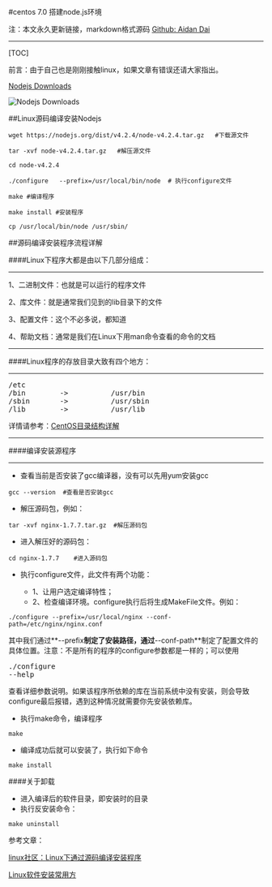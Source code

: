 #centos 7.0 搭建node.js环境

注：本文永久更新链接，markdown格式源码  [Github: Aidan Dai](https://github.com/AidanDai/blog)

******************************

[TOC]

前言：由于自己也是刚刚接触linux，如果文章有错误还请大家指出。

[Nodejs Downloads](https://nodejs.org/en/download/)

![Nodejs Downloads](http://img.blog.csdn.net/20151227235830398)

##Linux源码编译安装Nodejs

```shell
wget https://nodejs.org/dist/v4.2.4/node-v4.2.4.tar.gz   #下载源文件

tar -xvf node-v4.2.4.tar.gz   #解压源文件

cd node-v4.2.4

./configure   --prefix=/usr/local/bin/node  # 执行configure文件

make #编译程序

make install #安装程序

cp /usr/local/bin/node /usr/sbin/
```

##源码编译安装程序流程详解


####Linux下程序大都是由以下几部分组成：
*********
1、二进制文件：也就是可以运行的程序文件

2、库文件：就是通常我们见到的lib目录下的文件

3、配置文件：这个不必多说，都知道

4、帮助文档：通常是我们在Linux下用man命令查看的命令的文档
*****************

####Linux程序的存放目录大致有四个地方：

*****************
<pre>/etc
/bin		->			/usr/bin
/sbin		->			/usr/sbin
/lib		->			/usr/lib
</pre>

详情请参考：[CentOS目录结构详解](http://www.linuxidc.com/Linux/2015-03/115440.htm)

************

####编译安装源程序
************

- 查看当前是否安装了gcc编译器，没有可以先用yum安装gcc
```shell
gcc --version  #查看是否安装gcc
```

- 解压源码包，例如：
```shell
tar -xvf nginx-1.7.7.tar.gz  #解压源码包
```
- 进入解压好的源码包：
```shell
cd nginx-1.7.7    #进入源码包
```

-  执行configure文件，此文件有两个功能：

	-  1、让用户选定编译特性；
	- 2、检查编译环境。configure执行后将生成MakeFile文件。例如：
```shell
./configure --prefix=/usr/local/nginx --conf-path=/etc/nginx/nginx.conf
```

其中我们通过**--prefix**制定了安装路径，通过**--conf-path**制定了配置文件的具体位置。注意：不是所有的程序的configure参数都是一样的；可以使用<pre> ./configure --help</pre>查看详细参数说明。如果该程序所依赖的库在当前系统中没有安装，则会导致configure最后报错，遇到这种情况就需要你先安装依赖库。

- 执行make命令，编译程序
```shell
make
```

- 编译成功后就可以安装了，执行如下命令
```shell
make install
```

####关于卸载

- 进入编译后的软件目录，即安装时的目录
- 执行反安装命令：
```shell
make uninstall
```

参考文章：

[linux社区：Linux下通过源码编译安装程序](http://www.linuxidc.com/Linux/2015-03/114689.htm)

[Linux软件安装常用方](http://soft.zdnet.com.cn/software_zone/2008/0513/858582.shtml)
